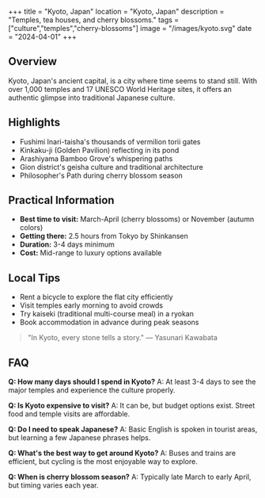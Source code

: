 +++
title = "Kyoto, Japan"
location = "Kyoto, Japan"
description = "Temples, tea houses, and cherry blossoms."
tags = ["culture","temples","cherry-blossoms"]
image = "/images/kyoto.svg"
date = "2024-04-01"
+++

## Overview

Kyoto, Japan's ancient capital, is a city where time seems to stand still. With over 1,000 temples and 17 UNESCO World Heritage sites, it offers an authentic glimpse into traditional Japanese culture.

## Highlights

- Fushimi Inari-taisha's thousands of vermilion torii gates
- Kinkaku-ji (Golden Pavilion) reflecting in its pond
- Arashiyama Bamboo Grove's whispering paths
- Gion district's geisha culture and traditional architecture
- Philosopher's Path during cherry blossom season

## Practical Information

- **Best time to visit:** March-April (cherry blossoms) or November (autumn colors)
- **Getting there:** 2.5 hours from Tokyo by Shinkansen
- **Duration:** 3-4 days minimum
- **Cost:** Mid-range to luxury options available

## Local Tips

- Rent a bicycle to explore the flat city efficiently
- Visit temples early morning to avoid crowds
- Try kaiseki (traditional multi-course meal) in a ryokan
- Book accommodation in advance during peak seasons

> "In Kyoto, every stone tells a story." — Yasunari Kawabata

## FAQ

**Q: How many days should I spend in Kyoto?**
A: At least 3-4 days to see the major temples and experience the culture properly.

**Q: Is Kyoto expensive to visit?**
A: It can be, but budget options exist. Street food and temple visits are affordable.

**Q: Do I need to speak Japanese?**
A: Basic English is spoken in tourist areas, but learning a few Japanese phrases helps.

**Q: What's the best way to get around Kyoto?**
A: Buses and trains are efficient, but cycling is the most enjoyable way to explore.

**Q: When is cherry blossom season?**
A: Typically late March to early April, but timing varies each year.